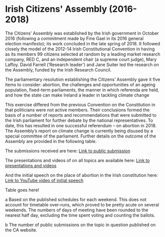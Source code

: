 # Irish Citizens' Assembly (2016-2018)
The Citizens’ Assembly was established by the Irish government in October 2016 (following a commitment made by Fine Gael in its 2016 general election manifesto); its work concluded in the late spring of 2018. It followed closely the model of the 2012-14 Irish Constitutional Convention in having as its members 99 citizens selected at random by a leading market research company, RED C, and an independent chair (a supreme court judge), Mary Laffoy. David Farrell (‘Research leader’) and Jane Suiter led the research on the Assembly, funded by the Irish Research Council.

The parliamentary resolution establishing the Citizens’ Assembly gave it five items to consider: abortion, the challenges and opportunities of an ageing population, fixed-term parliaments, the manner in which referenda are held, and how the state can make Ireland a leader in tackling climate change

This exercise differed from the previous Convention on the Constitution in that politicians were not active members. Their conclusions formed the basis of a number of reports and recommendations that were submitted to the Irish parliament for further debate by the national representatives. To date, this has resulted in one successful referendum – on abortion in 2018. The Assembly’s report on climate change is currently being disused by a special committee of the parliament. Further details on the outcome of the Assembly are provided in the following table.

The submissions received are here: <a href="https://citizensassembly.ie/" target="_blank">Link to public submission</a>

The presentations and videos of on all topics are available here: <a href="https://citizensassembly.ie/" target="_blank">Link to presentations and videos</a>

And the initial speech on the place of abortion in the Irish constitution here: <a href="https://www.youtube.com/watch?v=ItGT55lNmQw" target="_blank">Link to YouTube video of initial speech</a>

Table goes here!

a Based on the published schedules for each weekend. This does not account for timetable over-runs, which proved to be pretty acute on several weekends. The numbers of days of meeting have been rounded to the nearest half day, excluding the time spent voting and counting the ballots.

b The number of public submissions on the topic in question published on the CA website.